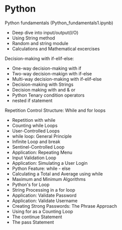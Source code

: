 # Python
Python fundamentals (Python_fundamentals1.ipynb)
  - Deep dive into input/output(I/O)
  - Using String method
  - Random and string module
  - Calculations and Mathematical excercises

Decision-making with if-elif-else:
  - One-way decision-making with if
  - Two-way decision-makign with if-else
  - Multi-way decision-making with if-elif-else
  - Decision-making with Strings
  - Decision making with and & or
  - Python Tenary condition operators
  - nested if statement


Repetition Control Structure: While and for loops
  - Repetition with while
  - Counting while Loops
  - User-Controlled Loops
  - while loop: General Principle
  - Infinite Loop and break
  - Sentinel-Controlled Loop
  - Application: Repeating Menu
  - Input Validation Loop
  - Application: Simulating a User Login
  - Python Feature: while - else
  - Calculating a Total and Average using while
  - Maximum and Minimum Algorithms
  - Python's for Loop
  - String Processing in a for loop
  - Application: Validate Password
  - Application: Validate Username
  - Creating Strong Passwords: The Phrase Approach
  - Using for as a Counting Loop
  - The continue Statement
  - The pass Statement
